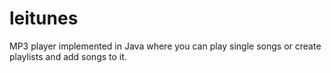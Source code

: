 leitunes
========

MP3 player implemented in Java where you can play single songs or create playlists and add songs to it.
